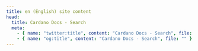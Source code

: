 ```yaml
---
title: en (English) site content
head:
  title: Cardano Docs - Search
  meta:
    - { name: "twitter:title", content: "Cardano Docs - Search", file: "" }
    - { name: "og:title", content: "Cardano Docs - Search", file: "" }
---
```

